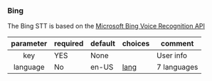 ### Bing

The Bing STT is based on the [Microsoft Bing Voice Recognition API](https://www.microsoft.com/cognitive-services/en-us/speech-api)

| parameter | required  | default | choices                                                               | comment     |
|:---------:|-----------|---------|-----------------------------------------------------------------------|-------------|
| key       | YES       | None    |                                                                       | User info   |
| language  | No        | en-US   | [lang](https://www.microsoft.com/cognitive-services/en-us/speech-api) | 7 languages |
